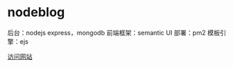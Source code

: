 # nodeblog
后台：nodejs express，mongodb
前端框架：semantic UI
部署：pm2
模板引擎：ejs

[访问网站](http://123.57.244.170:3000)